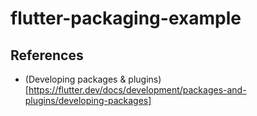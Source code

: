 # flutter-packaging-example

## References

- (Developing packages & plugins)[https://flutter.dev/docs/development/packages-and-plugins/developing-packages]

